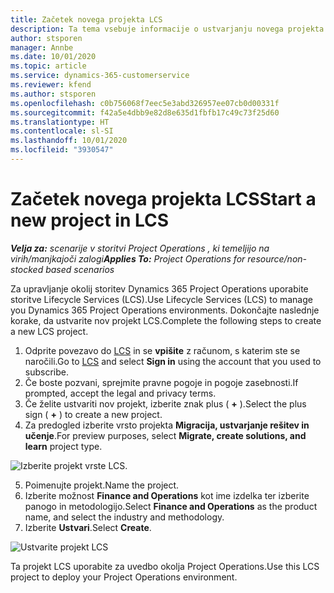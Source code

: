```yaml
---
title: Začetek novega projekta LCS
description: Ta tema vsebuje informacije o ustvarjanju novega projekta LCS v okolju storitve Project Operations.
author: stsporen
manager: Annbe
ms.date: 10/01/2020
ms.topic: article
ms.service: dynamics-365-customerservice
ms.reviewer: kfend
ms.author: stsporen
ms.openlocfilehash: c0b756068f7eec5e3abd326957ee07cb0d00331f
ms.sourcegitcommit: f42a5e4dbb9e82d8e635d1fbfb17c49c73f25d60
ms.translationtype: HT
ms.contentlocale: sl-SI
ms.lasthandoff: 10/01/2020
ms.locfileid: "3930547"
---
```

# <a name="start-a-new-project-in-lcs"></a><span data-ttu-id="502d1-103">Začetek novega projekta LCS</span><span class="sxs-lookup"><span data-stu-id="502d1-103">Start a new project in LCS</span></span>

<span data-ttu-id="502d1-104">_**Velja za:** scenarije v storitvi Project Operations , ki temeljijo na virih/manjkajoči zalogi_</span><span class="sxs-lookup"><span data-stu-id="502d1-104">_**Applies To:** Project Operations for resource/non-stocked based scenarios_</span></span>

<span data-ttu-id="502d1-105">Za upravljanje okolij storitev Dynamics 365 Project Operations uporabite storitve Lifecycle Services (LCS).</span><span class="sxs-lookup"><span data-stu-id="502d1-105">Use Lifecycle Services (LCS) to manage you Dynamics 365 Project Operations environments.</span></span> <span data-ttu-id="502d1-106">Dokončajte naslednje korake, da ustvarite nov projekt LCS.</span><span class="sxs-lookup"><span data-stu-id="502d1-106">Complete the following steps to create a new LCS project.</span></span>

1. <span data-ttu-id="502d1-107">Odprite povezavo do [LCS](https://lcs.dynamics.com/Logon/Index) in se **vpišite** z računom, s katerim ste se naročili.</span><span class="sxs-lookup"><span data-stu-id="502d1-107">Go to [LCS](https://lcs.dynamics.com/Logon/Index) and select **Sign in** using the account that you used to subscribe.</span></span>
2. <span data-ttu-id="502d1-108">Če boste pozvani, sprejmite pravne pogoje in pogoje zasebnosti.</span><span class="sxs-lookup"><span data-stu-id="502d1-108">If prompted, accept the legal and privacy terms.</span></span>
3. <span data-ttu-id="502d1-109">Če želite ustvariti nov projekt, izberite znak plus ( **+** ).</span><span class="sxs-lookup"><span data-stu-id="502d1-109">Select the plus sign ( **+** ) to create a new project.</span></span>
4. <span data-ttu-id="502d1-110">Za predogled izberite vrsto projekta **Migracija, ustvarjanje rešitev in učenje**.</span><span class="sxs-lookup"><span data-stu-id="502d1-110">For preview purposes, select **Migrate, create solutions, and learn** project type.</span></span>

  ![Izberite projekt vrste LCS.](./media/create-lcs-1.png)

5. <span data-ttu-id="502d1-112">Poimenujte projekt.</span><span class="sxs-lookup"><span data-stu-id="502d1-112">Name the project.</span></span> 
6. <span data-ttu-id="502d1-113">Izberite možnost **Finance and Operations** kot ime izdelka ter izberite panogo in metodologijo.</span><span class="sxs-lookup"><span data-stu-id="502d1-113">Select **Finance and Operations** as the product name, and select the industry and methodology.</span></span> 
7. <span data-ttu-id="502d1-114">Izberite **Ustvari**.</span><span class="sxs-lookup"><span data-stu-id="502d1-114">Select **Create**.</span></span>

![Ustvarite projekt LCS](./media/create-lcs-2.png)

<span data-ttu-id="502d1-116">Ta projekt LCS uporabite za uvedbo okolja Project Operations.</span><span class="sxs-lookup"><span data-stu-id="502d1-116">Use this LCS project to deploy your Project Operations environment.</span></span>

